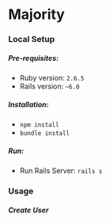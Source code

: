 # Majority

### Local Setup

##### Pre-requisites:

* Ruby version: `2.6.5`
* Rails version: `~6.0`


##### Installation:

* `npm install`
* `bundle install`


##### Run:

* Run Rails Server: `rails s`



### Usage

##### Create User
